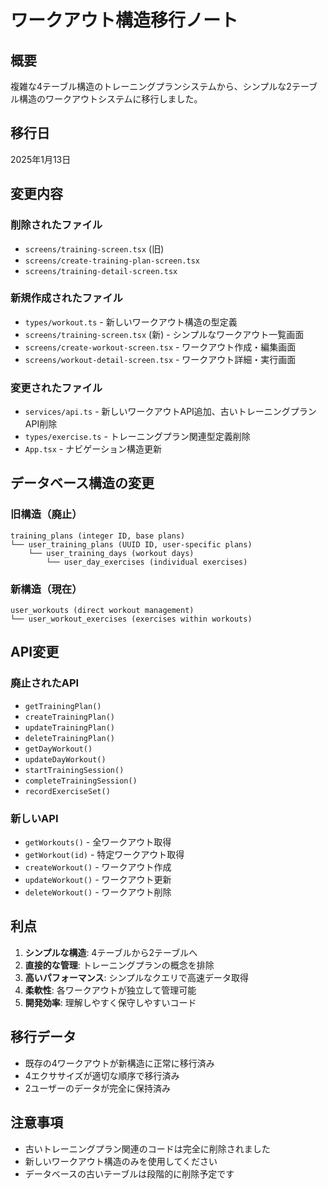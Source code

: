 # ワークアウト構造移行ノート

## 概要
複雑な4テーブル構造のトレーニングプランシステムから、シンプルな2テーブル構造のワークアウトシステムに移行しました。

## 移行日
2025年1月13日

## 変更内容

### 削除されたファイル
- `screens/training-screen.tsx` (旧)
- `screens/create-training-plan-screen.tsx`
- `screens/training-detail-screen.tsx`

### 新規作成されたファイル
- `types/workout.ts` - 新しいワークアウト構造の型定義
- `screens/training-screen.tsx` (新) - シンプルなワークアウト一覧画面
- `screens/create-workout-screen.tsx` - ワークアウト作成・編集画面
- `screens/workout-detail-screen.tsx` - ワークアウト詳細・実行画面

### 変更されたファイル
- `services/api.ts` - 新しいワークアウトAPI追加、古いトレーニングプランAPI削除
- `types/exercise.ts` - トレーニングプラン関連型定義削除
- `App.tsx` - ナビゲーション構造更新

## データベース構造の変更

### 旧構造（廃止）
```
training_plans (integer ID, base plans)
└── user_training_plans (UUID ID, user-specific plans)
    └── user_training_days (workout days)
        └── user_day_exercises (individual exercises)
```

### 新構造（現在）
```
user_workouts (direct workout management)
└── user_workout_exercises (exercises within workouts)
```

## API変更

### 廃止されたAPI
- `getTrainingPlan()`
- `createTrainingPlan()`
- `updateTrainingPlan()`
- `deleteTrainingPlan()`
- `getDayWorkout()`
- `updateDayWorkout()`
- `startTrainingSession()`
- `completeTrainingSession()`
- `recordExerciseSet()`

### 新しいAPI
- `getWorkouts()` - 全ワークアウト取得
- `getWorkout(id)` - 特定ワークアウト取得
- `createWorkout()` - ワークアウト作成
- `updateWorkout()` - ワークアウト更新
- `deleteWorkout()` - ワークアウト削除

## 利点

1. **シンプルな構造**: 4テーブルから2テーブルへ
2. **直接的な管理**: トレーニングプランの概念を排除
3. **高いパフォーマンス**: シンプルなクエリで高速データ取得
4. **柔軟性**: 各ワークアウトが独立して管理可能
5. **開発効率**: 理解しやすく保守しやすいコード

## 移行データ
- 既存の4ワークアウトが新構造に正常に移行済み
- 4エクササイズが適切な順序で移行済み
- 2ユーザーのデータが完全に保持済み

## 注意事項
- 古いトレーニングプラン関連のコードは完全に削除されました
- 新しいワークアウト構造のみを使用してください
- データベースの古いテーブルは段階的に削除予定です 